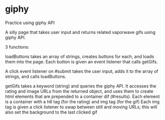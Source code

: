 # giphy
Practice using giphy API

A silly page that takes user input and returns related vaporwave gifs using giphy API.

3 functions:

loadButtons takes an array of strings, creates buttons for each, and loads them into the page. 
    Each button is given an event listener that calls getGifs.

A click event listener on #submit takes the user input, adds it to the array of strings, and calls loadButtons.

getGifs takes a keyword (string) and queries the giphy API. It accesses the rating and image URLs from the returned object, and uses them  to create html elements that are prepended to a container dif (#results).
    Each element is a container with a h6 tag (for the rating) and img tag (for the gif)
    Each img tag is given a click listener to swap between still and moving URLs; this will also set the background to the last clicked gif
